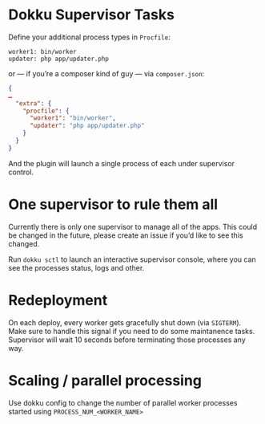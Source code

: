# Dokku Supervisor Tasks

Define your additional process types in `Procfile`:

```
worker1: bin/worker
updater: php app/updater.php
```

or — if you’re a composer kind of guy — via `composer.json`:

```json
{
…
  "extra": {
    "procfile": {
      "worker1": "bin/worker",
      "updater": "php app/updater.php"
    }
  }
}
```

And the plugin will launch a single process of each under supervisor control. 

# One supervisor to rule them all

Currently there is only one supervisor to manage all of the apps. This could be changed 
in the future, please create an issue if you’d like to see this changed. 

Run `dokku sctl` to launch an interactive supervisor console, where you can see the
processes status, logs and other.

# Redeployment

On each deploy, every worker gets gracefully shut down (via `SIGTERM`). Make sure to handle this signal
if you need to do some maintanence tasks. Supervisor will wait 10 seconds before terminating those processes
any way. 

# Scaling / parallel processing

Use dokku config to change the number of parallel worker processes started using `PROCESS_NUM_<WORKER_NAME>`

